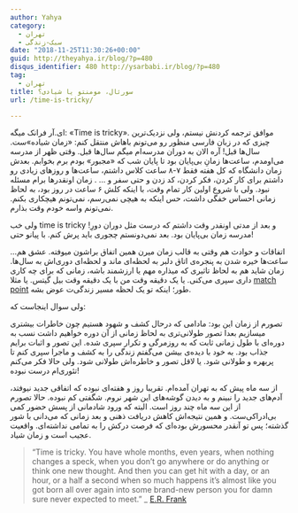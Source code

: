 ```yaml
---
author: Yahya
category:
  - تهران
  - سبک-زندگی
date: "2018-11-25T11:30:26+00:00"
guid: http://theyahya.ir/blog/?p=480
disqus_identifier: 480 http://ysarbabi.ir/blog/?p=480
tag:
  - تهران
title: سورئال، مومنتو یا شیادی؟
url: /time-is-tricky/

---
```

ای.آر فرانک میگه:‌ «Time is tricky». موافق ترجمه‌ کردنش نیستم، ولی نزدیک‌ترین چیزی که در زبان فارسی منظور رو می‌تونم باهاش منتقل کنم: «زمان شیاده»ست. سال‌ها قبل! آره الان به دوران مدرسه‌ام میگم سال‌ها قبل. وقتی ظهر از مدرسه می‌اومدم، ساعت‌ها زمانِ بی‌پایان بود تا پایان شب که «مجبور» بودم برم بخوابم. بعدش زمان دانشگاه که کل هفته فقط ۷-۸ ساعت کلاس داشتم، ساعت‌ها و روزهای زیادی رو داشتم برای کار کردن، فکر کردن، کد زدن و حتی سفر و ... . زمان اونقدرها برام مسئله نبود. ولی با شروع اولین کار تمام وقت، با اینکه کلش ۶ ساعت در روز بود، به لحاظ زمانی احساس خفگی داشت، حس اینکه به هیچی نمی‌رسم، نمی‌تونم هیچکاری بکنم. نمی‌تونم واسه خودم وقت بذارم.

ولی خب time is tricky و بعد از مدتی اونقدر وقت داشتم که درست مثل دوران دورِ! مدرسه زمان بی‌پایان بود. بعد نمی‌دونستم چجوری باید پرش کنم. با پیانو حتی!

اتفاقات و حوادث هم وقتی به قالب زمان میرن همین اتفاق براشون میوفته. عشق هم... ساعت‌ها خیره شدن به پنجره‌ی اتاق دلبر به لحظه‌ای ماند و لحظه‌ای دوری‌اش به سال‌ها. زمان شاید هم به لحاظ تاثیری که میذاره مهم یا ارزشمند باشه، زمانی که برای چه کاری داری سپری می‌کنی. یا یک دقیقه وقت من با یک دقیقه وقت بیل گیتس. یا مثلا [match point](https://www.imdb.com/title/tt0416320/) طور؛ اینکه تو یک لحظه مسیر زندگی‌ت عوض بشه.

ولی سوال اینجاست که:

تصورم از زمان این بود: مادامی که درحال کشف و شهود هستیم چون خاطرات بیشتری میسازیم بعدا تصور طولانی‌تری به لحاظ زمانی از آن دوره خواهیم داشت نسب به دوره‌ای با طول زمانی ثابت که به روزمرگی و تکرار سپری شده. این تصور و اثبات برایم جذاب بود. به خود با دیده‌ی بیشن می‌گفتم زندگی را به کشف و ماجرا سپری کنم تا پربهره و طولانی شود. یا لاقل تصور و خاطره‌اش طولانی شود. ولی حالا فکر می‌کنم تئوری‌ام درست نبوده!

از سه ماه پیش که به تهران آمده‌ام. تقریبا روز و هفته‌ای نبوده که اتفاقی جدید نیوفتد، آدم‌های جدید را نبینم و به دیدن گوشه‌های این شهر نروم. شگفتی کم نبوده. حالا تصورم از این سه ماه چند روز است. البته که ورود شادمانی از پسش حضور کمی بی‌ادراکی‌ست. و همین نتیجه‌اش کاهش دریافت ذهنی و بعد زمانی که می‌دانی با شور گذشته؛ پس تو آنقدر محسورش بوده‌ای که فرصت درکش را به تمامی نداشته‌ای. واقعیت عجیب است و زمان شیاد.

> “Time is tricky. You have whole months, even years, when nothing changes a speck, when you don’t go anywhere or do anything or think one new thought. And then you can get hit with a day, or an hour, or a half a second when so much happens it’s almost like you got born all over again into some brand-new person you for damn sure never expected to meet.” \_ [E.R. Frank](https://www.goodreads.com/quotes/946394-time-is-tricky-you-have-whole-months-even-years-when)

